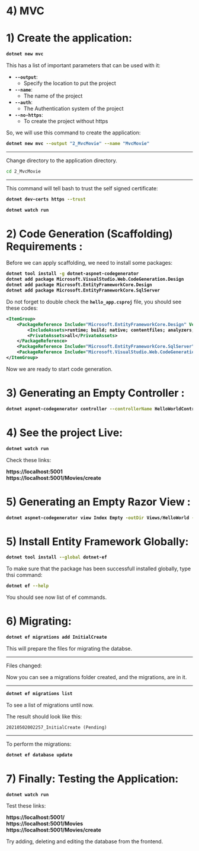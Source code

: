 # 4) MVC



# 1) Create the application:

<b>

```bash
dotnet new mvc
```
</b>

This has a list of important parameters that can be used with it:


- **`--output`**:
    - Specify the location to put the project
- **`--name`**:
    - The name of the project
- **`--auth`**:
    - The Authentication system of the project
- **`--no-https`**:
    - To create the project without https

So, we will use this command to create the application:



<b>

```bash
dotnet new mvc --output "2_MvcMovie" --name "MvcMovie"
```
</b>


---

Change directory to the application directory.
```bash
cd 2_MvcMovie
```


---

This command will tell bash to trust the self signed
 certificate:

<b>

```bash
dotnet dev-certs https --trust
```
</b>




<b>
    

```bash
dotnet watch run
```
</b>








# 2) Code Generation (Scaffolding) Requirements :
Before we can apply scaffolding, we need to install some packages:

<b>

```bash
dotnet tool install -g dotnet-aspnet-codegenerator
dotnet add package Microsoft.VisualStudio.Web.CodeGeneration.Design
dotnet add package Microsoft.EntityFrameworkCore.Design
dotnet add package Microsoft.EntityFrameworkCore.SqlServer
```
</b>



Do not forget to double check the **`hello_app.csproj`** file,
you should see these codes:

<b>

```xml
<ItemGroup>
    <PackageReference Include="Microsoft.EntityFrameworkCore.Design" Version="5.0.5">
        <IncludeAssets>runtime; build; native; contentfiles; analyzers; buildtransitive</IncludeAssets>
        <PrivateAssets>all</PrivateAssets>
    </PackageReference>
    <PackageReference Include="Microsoft.EntityFrameworkCore.SqlServer" Version="5.0.5" />
    <PackageReference Include="Microsoft.VisualStudio.Web.CodeGeneration.Design" Version="5.0.2" />
</ItemGroup>
```
</b>

Now we are ready to start code generation.







# 3) Generating an Empty Controller :


<b>

```bash
dotnet aspnet-codegenerator controller --controllerName HelloWorldController -outDir Controllers -udl -scripts --noViews
```
</b>











# 4) See the project Live:


<b>
    

```bash
dotnet watch run
```
</b>


Check these links:

**https://localhost:5001  
https://localhost:5001/Movies/create**











# 5) Generating an Empty Razor View :



<b>

```bash
dotnet aspnet-codegenerator view Index Empty -outDir Views/HelloWorld -udl -scripts
```
</b>

















# 5) Install Entity Framework Globally:

<b>

```bash
dotnet tool install --global dotnet-ef
```
</b>

To make sure that the package has been successfull 
installed globally, type thsi command:


<b>

```bash
dotnet ef --help
```
</b>

You should see now list of ef commands.






# 6) Migrating:

<b>

```bash
dotnet ef migrations add InitialCreate
```
</b>
This will prepare the files for migrating the databse.

---

Files changed:

Now you can see a migrations folder created, 
and the migrations, are in it.

---

<b>

```bash
dotnet ef migrations list
```
</b>

To see a list of migrations until now.

The result should look like this:

```
20210502002257_InitialCreate (Pending)
```



--- 
To perform the migrations:

<b>

```bash
dotnet ef database update
```
</b>





# 7) Finally: Testing the Application:


<b>

```bash
dotnet watch run
```
</b>


Test these links:

<b>

https://localhost:5001/  
https://localhost:5001/Movies  
https://localhost:5001/Movies/create    

</b>
Try adding, deleting and editing the database 
from the frontend.


